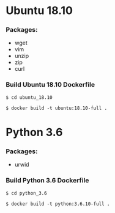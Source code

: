 # Ubuntu 18.10

### Packages: 
* wget
* vim
* unzip
* zip
* curl

### Build Ubuntu 18.10 Dockerfile

`$ cd ubuntu_18.10`

`$ docker build -t ubuntu:18.10-full .`

# Python 3.6

### Packages: 
* urwid

### Build Python 3.6 Dockerfile

`$ cd python_3.6`

`$ docker build -t python:3.6.10-full . `
